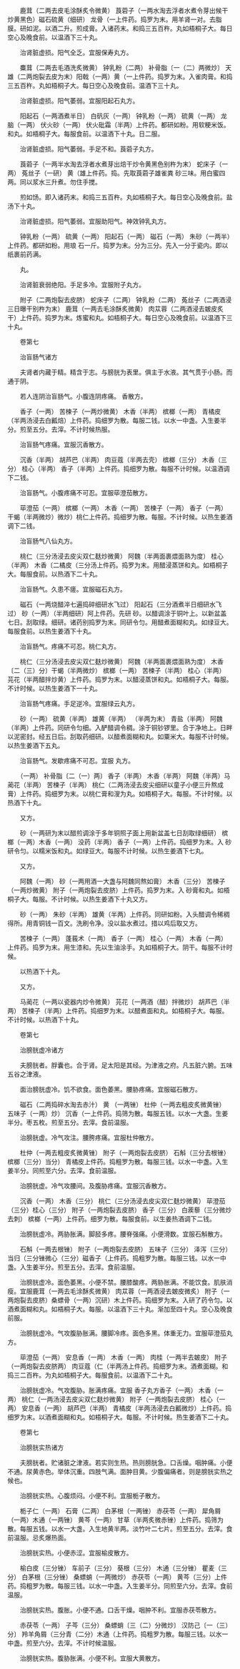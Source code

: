 <!-- { "loadSidebar": true } -->
　　鹿茸（二两去皮毛涂酥炙令微黄） 莨菪子（一两水淘去浮者水煮令芽出候干炒黄黑色）磁石硫黄（细研） 龙骨（一上件药。捣罗为末。用羊肾一对。去脂膜。研如泥。以酒二升。煎成膏。入诸药末。和捣三五百杵。丸如梧桐子大。每日空心及晚食前。以温酒下三十丸。

　　治肾脏虚损。阳气全乏。宜服保寿丸方。

　　麋茸（二两去毛酒洗炙微黄） 钟乳粉（二两） 补骨脂〔一（二）两微炒〕 天雄（二两炮裂去皮为末）阳戟（一两）黄（一上件药。捣罗为末。入雀肉膏。和捣三五百杵。丸如梧桐子大。每日空心及晚食前。温酒下三十丸。

　　治肾脏虚损。阳气萎弱。宜服阳起石丸方。

　　阳起石（一两酒煮半日） 白矾灰（一两） 钟乳粉（一两） 硫黄（一两） 龙脑（一两） 伏火砂（一两） 伏火砒霜（半两）上件药。都研如粉。用软粳米饭。和丸。如梧桐子大。每服食前。以温酒下十丸。日二服。

　　治肾脏虚损。阳气萎弱。手足不和。莨菪子丸方。

　　莨菪子（一两半水淘去浮者水煮芽出焙干炒令黄黑色别杵为末） 蛇床子（一两） 菟丝子（一研） 黄（雄上件药。捣。先取莨菪子雄雀粪 砂三味。用白蜜四两。同以浆水三升煮。勿住手搅。

　　煎如饧。即入诸药末。和捣三五百杵。丸如梧桐子大。每日空心及晚食前。盐汤下十丸。

　　治肾脏虚损。阳气萎弱。宜服助阳气。神效钟乳丸方。

　　钟乳粉（一两） 硫黄（一两） 阳起石（一两） 磁石（一两） 朱砂（一两半）上件药。都研如粉。用琅 石一斤。捣罗为末。分为三分。先入一分于瓷内。即以纸裹前药满。

　　丸。

　　治肾脏衰弱绝阳。手足多冷。宜服附子丸方。

　　附子（二两炮裂去皮脐） 蛇床子（二两） 钟乳粉（二两） 菟丝子（二两酒浸三日曝干别杵为末） 鹿茸（一两去毛涂酥炙微黄） 肉苁蓉（二两酒浸去皴皮炙干）上件药。捣罗为末。炼蜜和丸。如梧桐子大。每日空心及晚食前。以温酒下三十丸。

　　卷第七

　　治盲肠气诸方

　　夫肾者内藏于精。精含于志。与膀胱为表里。俱主于水液。其气贯于小肠。而通于阴。

　　若人连阴治盲肠气。小腹连阴疼痛。 香散方。

　　香子（一两） 苦楝子（一两炒微黄） 木香（半两） 槟榔（一两） 青橘皮（半两汤浸去白瓤焙）上件药。捣细罗为散。每服二钱。以水一中盏。入生姜半分。煎至五分。去滓。不计时候热服。

　　治盲肠气疼痛。宜服沉香散方。

　　沉香（半两） 胡芦巴（半两） 肉豆蔻（半两去壳） 槟榔（三分） 木香（三分） 桂心（半两） 香子（半两）上件药。捣细罗为散。每服不计时候。以温酒调下二钱。

　　治盲肠气。小腹疼痛不可忍。宜服荜澄茄散方。

　　荜澄茄（一两） 槟榔（一两） 木香（一两） 苦楝子（一两） 香子（一两） 干蝎（半两微炒）微炒）桃仁上件药。捣细罗为散。每服。不计时候。以热生姜酒调下二钱。

　　治盲肠气八仙丸方。

　　桃仁（三分汤浸去皮尖双仁麸炒微黄） 阿魏（半两面裹煨面熟为度） 桂心（半两） 木香〔二橘皮（三分汤上件药。捣罗为末。用醋浸蒸饼和丸。如梧桐子大。每服食前。以热酒下二十丸。

　　治盲肠气。久患不瘥。宜服磁石丸方。

　　磁石（一两烧醋淬七遍捣碎细研水飞过） 阳起石（三分酒煮半日细研水飞过） 砂（一两）（半两细研）阿上件药。先研 砂。以醋调涂于铜叶上。以新盆盖七日。刮取绿。细研。诸药别捣罗为末。同研令匀。用醋煮面糊和丸。如绿豆大。每服食前。以热生姜酒下十丸。

　　治盲肠气。疼痛不可忍。桃仁丸方。

　　桃仁（三分汤浸去皮尖双仁麸炒微黄） 阿魏（半两面裹煨面熟为度） 木香〔二（三）分〕干蝎（半两微炒） 槟榔（一两） 苦楝子（半两） 桂心（半两） 芫花（半两醋拌炒黄）上件药。捣罗为末。以醋浸蒸饼和丸。如梧桐子大。每服。不计时候。以热生姜酒下一十丸。

　　治盲肠气疼痛。手足逆冷。宜服绿云丸方。

　　砂（一两） 硫黄（半两） 雄黄（半两） （半两为末） 青盐（半两） 阿魏（半两）上件药。同研令匀细。入酽醋调令稠。涂于铜钞锣里。合于净地上。日畔以泥密封。经五日后。刮取药细研。以醋煮面糊和丸。如粟米大。每服不计时候。以热生姜酒下五丸。

　　治盲肠气。发歇疼痛不可忍。宜服 丸方。

　　（一两） 补骨脂〔二（一）两〕 香子（半两） 木香（半两） 阿魏（半两）马蔺花（半两） 苦楝子（半两） 桃仁（二两汤浸去皮尖细研以童子小便三升熬成膏）上件药。捣细罗为末。以桃仁膏和溲为丸。如梧桐子大。每服。不计时候。以热酒下十丸。

　　又方。

　　砂（一两研为末以醋煎调涂于多年铜照子面上用新盆盖七日刮取绿细研） 槟榔（一两）木香（一两） 没药（半两） 香子（一两）上件药。捣细罗为末。入 砂研令匀。以糯米饭和丸。如绿豆大。每服不计时候。以热生姜酒下七丸。

　　又方。

　　阿魏（一两） 砂（一两用酒一大盏与阿魏同熬如膏） 木香（三分） 苦楝子（一两炒微黄） 附子（一两炮裂去皮脐）上件药。捣罗为末。入 砂膏和丸。如梧桐子大。每服。不计时候。以热生姜酒下十丸又方。

　　砂（一两） 朱砂（半两） 雄黄（半两）上件药。同研如粉。入头醋调令稀稠得所。用青铜钱一百文。洗刷令净。没以盐水煮过。措以鸡后取又方。

　　苦楝子（一两） 蓬莪术（一两） 香子（一两） 桂心（一两） 木香（一两）上件药。捣罗为末。用生漆和。先以生油涂手。丸如梧桐子大。阴干。每服不计时候。

　　以热酒下十丸。

　　又方。

　　马蔺花（一两以瓷器内炒令微黄） 芫花〔一两酒（醋）拌微炒〕 胡芦巴（半两） 苦楝子（半两）上件药。捣细罗为末。以醋煮面和丸。如梧桐子大。每服。不计时候。以热酒下十丸。

　　卷第七

　　治膀胱虚冷诸方

　　夫膀胱者。脬囊也。合于肾。足太阳是其经。为津液之府。凡五脏六腑。五味五谷之津液。

　　面治膀胱虚冷。饥不欲食。面色萎黑。腰胁疼痛。宜服磁石散方。

　　磁石（二两捣碎水淘去赤汁） 黄 （一两锉） 杜仲（一两去粗皮炙微黄锉） 五味子（一两）炒） 沉香（一上件药。捣筛为散。每服五钱。以水一大盏。生姜半分。枣五枚。煎至五分。去滓。食前温服。

　　治膀胱虚。冷气攻注。腰胯疼痛。宜服杜仲散方。

　　杜仲（一两去粗皮炙微黄锉） 附子（一两炮裂去皮脐） 石斛（三分去根锉） 槟榔（三分）当分） 青橘皮上件药。捣粗罗为散。每服三钱。以水一中盏。入生姜半分。同煎至六分。去滓。食前温服。

　　治膀胱虚。冷气攻腰间。及腹胁疼痛。宜服沉香散方。

　　沉香（一两） 木香（三分） 桃仁（三分汤浸去皮尖双仁麸炒微黄） 荜澄茄（三分）桂心（三分） 附子（一两炮裂去皮脐） 香子（三分） 白蒺藜（三分微炒去刺） 槟榔（一两）上件药。细罗为散。每服食前。以生姜热酒调下二钱。

　　治膀胱虚冷。两胁胀满。脚胫多疼。腰脊强痛。小便滑数。宜服石斛散方。

　　石斛（一两去根锉） 附子（一两炮裂去皮脐） 五味子（三分） 泽泻（三分） 当归（三分锉微心（三分）磁香子（上件药。捣粗罗为散。每服三钱。以水一中盏。入生姜半分。煎至五分。去滓。食前温服。

　　治膀胱虚冷。面色萎黑。小便不禁。腰膝酸疼。两胁胀满。不能饮食。肌肤消瘦。宜服鹿茸（一两去毛涂酥炙微黄） 肉苁蓉（一两酒浸去皴皮微炙） 附子（一两炮裂去皮脐）桑螵骨（一两）沉研）木上件药。捣细罗为末。入研了药令匀。以酒煮面糊和丸。如梧桐子大。每服。以温酒下三十丸。渐加至四十丸。空心及晚食前服。

　　治膀胱虚冷。气攻腹胁胀满。腰脚冷疼。面色多黑。体重无力。宜服荜澄茄丸方。

　　荜澄茄（一两） 安息香（一两） 木香（一两） 肉桂（一两半去皴皮） 附子（一两炮裂去皮脐两） 肉豆蔻（仁（半两汤上件药。捣细罗为末。酒煮面糊。和捣三二百杵。为丸如梧桐子大。每服食前。以温酒下二十丸。

　　治膀胱虚冷。气攻腹胁。胀满疼痛。宜服 香子丸方香子（一两） 木香（一两） 桃仁（一两汤浸去皮尖双仁麸炒微黄） 附子（一两炮裂去皮脐） 桂心（一两） 安息香（一两） 胡芦巴（半两） 青橘皮（半两汤浸去白瓤微炒）上件药。捣细罗为末。以酒煮面糊和丸。如梧桐子大。每服。不计时候。热生姜酒下二十丸。

　　卷第七

　　治膀胱实热诸方

　　夫膀胱者。贮诸脏之津液。若实则生热。热则膀胱急。口舌燥。咽肿痛。小便不通。尿黄赤色。举体沉重。四肢气满。面肿目黄。少腹偏痛者。则是膀胱实热之候也。

　　治膀胱实热。心腹烦闷。小便不利。宜服栀子散方。

　　栀子仁（一两） 石膏（二两） 白茅根（一两锉） 赤茯苓（一两） 犀角屑（一两）木通（一两锉） 黄芩（一两） 甘草（半两炙微赤锉）上件药。捣筛为散。每服五钱。以水一大盏。入生地黄半两。淡竹叶二七片。煎至五分。去滓。食前温服。忌炙爆热面。

　　治膀胱实热。小便赤涩。宜服榆皮散方。

　　榆白皮（三分锉） 车前子（三分） 葵根（三分） 木通（三分锉） 瞿麦（三分） 白茅根（三分锉） 桑螵蛸（一两微炒） 赤茯苓（一两） 黄芩（三分）上件药。捣粗罗为散。每服三钱。以水一中盏。入生姜半分。同煎至六分。去滓。食前温服。

　　治膀胱实热。腹胀。小便不通。口舌干燥。咽肿不利。宜服赤茯苓散方。

　　赤茯苓（一两） 子芩（三分） 桑螵蛸〔三（二）分微炒〕 汉防己〔一（三）分〕 羚羊角屑（三分青（二分）木通（上件药。捣粗罗为散。每服三钱。以水一中盏。煎至六分。去滓。不计时候温服。

　　治膀胱实热。腹胁胀满。小便不利。宜服大黄散方。

